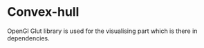 # Convex-hull

OpenGl Glut library is used for the visualising part which is there in dependencies.
